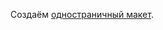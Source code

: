 Создаём [одностраничный макет](https://www.figma.com/design/QHcvX1RsUI89CulRB7HLk6/%234-%D0%9F%D0%BE%D1%81%D0%BC%D0%BE%D1%82%D1%80%D0%B8-%D0%B2-%D0%BE%D0%BA%D0%BD%D0%BE?node-id=0-1&p=f&t=7lYbHjDKS8nqpDoi-0).
